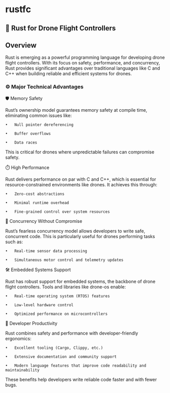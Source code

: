 # rustfc

## 🚀 Rust for Drone Flight Controllers

## Overview

Rust is emerging as a powerful programming language for developing drone flight controllers. With its focus on safety, performance, and concurrency, Rust provides significant advantages over traditional languages like C and C++ when building reliable and efficient systems for drones.

### ⚙️ Major Technical Advantages

🛡️ Memory Safety

Rust’s ownership model guarantees memory safety at compile time, eliminating common issues like:

	•	Null pointer dereferencing
 
	•	Buffer overflows
 
	•	Data races

This is critical for drones where unpredictable failures can compromise safety.

⏱️ High Performance

Rust delivers performance on par with C and C++, which is essential for resource-constrained environments like drones. It achieves this through:

	•	Zero-cost abstractions
 
	•	Minimal runtime overhead
 
	•	Fine-grained control over system resources
 

 🧵 Concurrency Without Compromise

Rust’s fearless concurrency model allows developers to write safe, concurrent code. This is particularly useful for drones performing tasks such as:

	•	Real-time sensor data processing
 
	•	Simultaneous motor control and telemetry updates

 🛠️ Embedded Systems Support

Rust has robust support for embedded systems, the backbone of drone flight controllers. Tools and libraries like drone-os enable:

	•	Real-time operating system (RTOS) features
 
	•	Low-level hardware control
 
	•	Optimized performance on microcontrollers

 🚀 Developer Productivity

Rust combines safety and performance with developer-friendly ergonomics:

	•	Excellent tooling (Cargo, Clippy, etc.)
 
	•	Extensive documentation and community support
 
	•	Modern language features that improve code readability and maintainability

These benefits help developers write reliable code faster and with fewer bugs.

